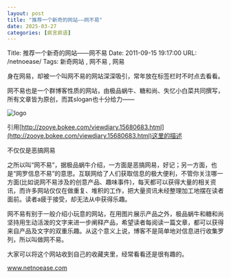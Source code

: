 ```yaml
---
layout: post
title: "推荐一个新奇的网站——网不易"
date: 2025-03-27
categories: [疯言疯语]
---
```


Title: 推荐一个新奇的网站——网不易
Date: 2011-09-15 19:17:00
URL: /netnoease/
Tags: 新奇网站 , 网不易 , 网易

身在网易，却被一个叫网不易的网站深深吸引，常年放在标签栏时不时点去看看。

网不易也是一个群博客性质的网站，由极品蜗牛、糖和尚、失忆小白菜共同撰写，所有文章皆为原创，而其slogan也十分给力——

![logo](http://img.weimao.me/2019-05-21-033949.gif)

引用[http://zooye.bokee.com/viewdiary.15680683.html](http://zooye.bokee.com/viewdiary.15680683.html)这里的描述

不仅仅是恶搞网易

之所以叫“网不易”，据极品蜗牛介绍，一方面是恶搞网易，好记；另一方面，也是“网罗信息不易”的意思。互联网给了人们获取信息的极大便利，不管你关注哪一方面(比如说网不易涉及的创意产品、趣味事件)，每天都可以获得大量的相关资讯，而许多网站仅仅在做重复、堆积的工作，把大量资讯未经整理加工地摆在读者面前。读者a疲于接受，却无法从中获得乐趣。

网不易有别于一般介绍小玩意的网站，在用图片展示产品之外，极品蜗牛和糖和尚坚持用生动活泼的文字来进一步阐释产品，希望读者每阅读一篇文章，都可以获得来自产品及文字的双重乐趣。从这个意义上说，博客不是简单地对信息进行收集罗列，所以叫做网不易。

大家可以将这个网站收到自己的收藏夹里，经常看看还是很有趣的。

www.netnoease.com